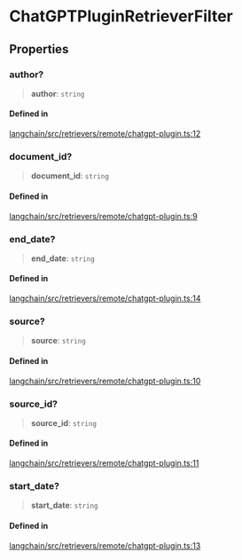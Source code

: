 ChatGPTPluginRetrieverFilter
============================

Properties[​](#properties "Direct link to Properties")
------------------------------------------------------

### author?[​](#author "Direct link to author?")

> **author**: `string`

#### Defined in[​](#defined-in "Direct link to Defined in")

[langchain/src/retrievers/remote/chatgpt-plugin.ts:12](https://github.com/hwchase17/langchainjs/blob/46e1734/langchain/src/retrievers/remote/chatgpt-plugin.ts#L12)

### document\_id?[​](#document_id "Direct link to document_id?")

> **document\_id**: `string`

#### Defined in[​](#defined-in-1 "Direct link to Defined in")

[langchain/src/retrievers/remote/chatgpt-plugin.ts:9](https://github.com/hwchase17/langchainjs/blob/46e1734/langchain/src/retrievers/remote/chatgpt-plugin.ts#L9)

### end\_date?[​](#end_date "Direct link to end_date?")

> **end\_date**: `string`

#### Defined in[​](#defined-in-2 "Direct link to Defined in")

[langchain/src/retrievers/remote/chatgpt-plugin.ts:14](https://github.com/hwchase17/langchainjs/blob/46e1734/langchain/src/retrievers/remote/chatgpt-plugin.ts#L14)

### source?[​](#source "Direct link to source?")

> **source**: `string`

#### Defined in[​](#defined-in-3 "Direct link to Defined in")

[langchain/src/retrievers/remote/chatgpt-plugin.ts:10](https://github.com/hwchase17/langchainjs/blob/46e1734/langchain/src/retrievers/remote/chatgpt-plugin.ts#L10)

### source\_id?[​](#source_id "Direct link to source_id?")

> **source\_id**: `string`

#### Defined in[​](#defined-in-4 "Direct link to Defined in")

[langchain/src/retrievers/remote/chatgpt-plugin.ts:11](https://github.com/hwchase17/langchainjs/blob/46e1734/langchain/src/retrievers/remote/chatgpt-plugin.ts#L11)

### start\_date?[​](#start_date "Direct link to start_date?")

> **start\_date**: `string`

#### Defined in[​](#defined-in-5 "Direct link to Defined in")

[langchain/src/retrievers/remote/chatgpt-plugin.ts:13](https://github.com/hwchase17/langchainjs/blob/46e1734/langchain/src/retrievers/remote/chatgpt-plugin.ts#L13)